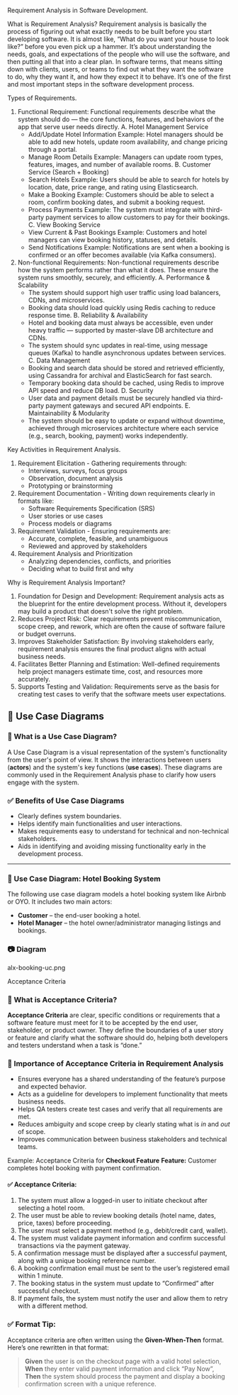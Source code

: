 Requirement Analysis in Software Development.

What is Requirement Analysis?
Requirement analysis is basically the process of figuring out what exactly needs to be built before you start developing software. It is almost like, “What do you want your house to look like?” before you even pick up a hammer. It’s about understanding the needs, goals, and expectations of the people who will use the software, and then putting all that into a clear plan. In software terms, that means sitting down with clients, users, or teams to find out what they want the software to do, why they want it, and how they expect it to behave. It’s one of the first and most important steps in the software development process.

Types of Requirements.
1. Functional Requirement:
      Functional requirements describe what the system should do — the core functions, features, and behaviors of the app that serve user needs directly.
   A. Hotel Management Service
      - Add/Update Hotel Information
         Example: Hotel managers should be able to add new hotels, update room availability, and change pricing through a portal.
      - Manage Room Details
         Example: Managers can update room types, features, images, and number of available rooms.
   B. Customer Service (Search + Booking)
      - Search Hotels
         Example: Users should be able to search for hotels by location, date, price range, and rating using Elasticsearch.
      - Make a Booking
         Example: Customers should be able to select a room, confirm booking dates, and submit a booking request.
      - Process Payments
        Example: The system must integrate with third-party payment services to allow customers to pay for their bookings.
   C. View Booking Service
      - View Current & Past Bookings
         Example: Customers and hotel managers can view booking history, statuses, and details.
      - Send Notifications
         Example: Notifications are sent when a booking is confirmed or an offer becomes available (via Kafka consumers).
2. Non-functional Requirements:
      Non-functional requirements describe how the system performs rather than what it does. These ensure the system runs smoothly, securely, and efficiently.
   A. Performance & Scalability
      - The system should support high user traffic using load balancers, CDNs, and microservices.
      - Booking data should load quickly using Redis caching to reduce response time.
   B. Reliability & Availability
      - Hotel and booking data must always be accessible, even under heavy traffic — supported by master-slave DB architecture and CDNs.
      - The system should sync updates in real-time, using message queues (Kafka) to handle asynchronous updates between services.
   C. Data Management
      - Booking and search data should be stored and retrieved efficiently, using Cassandra for archival and ElasticSearch for fast search.
      - Temporary booking data should be cached, using Redis to improve API speed and reduce DB load.
   D. Security
      - User data and payment details must be securely handled via third-party payment gateways and secured API endpoints.
   E. Maintainability & Modularity
      - The system should be easy to update or expand without downtime, achieved through microservices architecture where each service (e.g., search, booking, payment) works       independently.

Key Activities in Requirement Analysis.
1. Requirement Elicitation - Gathering requirements through:
    * Interviews, surveys, focus groups
    * Observation, document analysis
    * Prototyping or brainstorming
2. Requirement Documentation - Writing down requirements clearly in formats like:
    * Software Requirements Specification (SRS)
    * User stories or use cases
    * Process models or diagrams
3. Requirement Validation - Ensuring requirements are:
    * Accurate, complete, feasible, and unambiguous
    * Reviewed and approved by stakeholders
4. Requirement Analysis and Prioritization
    * Analyzing dependencies, conflicts, and priorities
    * Deciding what to build first and why

Why is Requirement Analysis Important?
1. Foundation for Design and Development: Requirement analysis acts as the blueprint for the entire development process. Without it, developers may build a product that doesn't solve the right problem.
2. Reduces Project Risk: Clear requirements prevent miscommunication, scope creep, and rework, which are often the cause of software failure or budget overruns.
3. Improves Stakeholder Satisfaction: By involving stakeholders early, requirement analysis ensures the final product aligns with actual business needs.
4. Facilitates Better Planning and Estimation: Well-defined requirements help project managers estimate time, cost, and resources more accurately.
5. Supports Testing and Validation: Requirements serve as the basis for creating test cases to verify that the software meets user expectations.

## 📌 Use Case Diagrams

### 🧾 What is a Use Case Diagram?

A Use Case Diagram is a visual representation of the system's functionality from the user's point of view. It shows the interactions between users (**actors**) and the system's key functions (**use cases**). These diagrams are commonly used in the Requirement Analysis phase to clarify how users engage with the system.

### ✅ Benefits of Use Case Diagrams

- Clearly defines system boundaries.
- Helps identify main functionalities and user interactions.
- Makes requirements easy to understand for technical and non-technical stakeholders.
- Aids in identifying and avoiding missing functionality early in the development process.

---

### 🏨 Use Case Diagram: Hotel Booking System

The following use case diagram models a hotel booking system like Airbnb or OYO. It includes two main actors:

- **Customer** – the end-user booking a hotel.
- **Hotel Manager** – the hotel owner/administrator managing listings and bookings.

### 📷 Diagram
alx-booking-uc.png


Acceptance Criteria
### 📌 What is Acceptance Criteria?
**Acceptance Criteria** are clear, specific conditions or requirements that a software feature must meet for it to be accepted by the end user, stakeholder, or product owner. They define the boundaries of a user story or feature and clarify what the software should do, helping both developers and testers understand when a task is “done.”
### 🎯 Importance of Acceptance Criteria in Requirement Analysis
- Ensures everyone has a shared understanding of the feature’s purpose and expected behavior.
- Acts as a guideline for developers to implement functionality that meets business needs.
- Helps QA testers create test cases and verify that all requirements are met.
- Reduces ambiguity and scope creep by clearly stating what is *in* and *out* of scope.
- Improves communication between business stakeholders and technical teams.

Example: Acceptance Criteria for **Checkout Feature**
**Feature:** Customer completes hotel booking with payment confirmation.
#### ✅ Acceptance Criteria:
1. The system must allow a logged-in user to initiate checkout after selecting a hotel room.
2. The user must be able to review booking details (hotel name, dates, price, taxes) before proceeding.
3. The user must select a payment method (e.g., debit/credit card, wallet).
4. The system must validate payment information and confirm successful transactions via the payment gateway.
5. A confirmation message must be displayed after a successful payment, along with a unique booking reference number.
6. A booking confirmation email must be sent to the user’s registered email within 1 minute.
7. The booking status in the system must update to “Confirmed” after successful checkout.
8. If payment fails, the system must notify the user and allow them to retry with a different method.
### ✅ Format Tip:
Acceptance criteria are often written using the **Given-When-Then** format. Here’s one rewritten in that format:
> **Given** the user is on the checkout page with a valid hotel selection,  
> **When** they enter valid payment information and click “Pay Now”,  
> **Then** the system should process the payment and display a booking confirmation screen with a unique reference.


